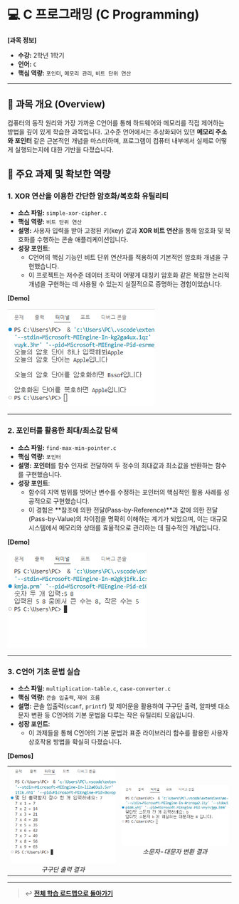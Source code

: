 # 💻 C 프로그래밍 (C Programming)

**[과목 정보]**
- **수강:** 2학년 1학기
- **언어:** `C`
- **핵심 역량:** `포인터`, `메모리 관리`, `비트 단위 연산`

---

## 📖 과목 개요 (Overview)
컴퓨터의 동작 원리와 가장 가까운 C언어를 통해 하드웨어와 메모리를 직접 제어하는 방법을 깊이 있게 학습한 과목입니다. 고수준 언어에서는 추상화되어 있던 **메모리 주소와 포인터** 같은 근본적인 개념을 마스터하며, 프로그램이 컴퓨터 내부에서 실제로 어떻게 실행되는지에 대한 기반을 다졌습니다.

## 🚀 주요 과제 및 확보한 역량

### 1. XOR 연산을 이용한 간단한 암호화/복호화 유틸리티
- **소스 파일:** `simple-xor-cipher.c`
- **핵심 역량:** `비트 단위 연산`
- **설명:** 사용자 입력을 받아 고정된 키(key) 값과 **XOR 비트 연산**을 통해 암호화 및 복호화를 수행하는 콘솔 애플리케이션입니다.
- **성장 포인트**:
    - C언어의 핵심 기능인 비트 단위 연산자를 적용하여 기본적인 암호화 개념을 구현했습니다.
    - 이 프로젝트는 저수준 데이터 조작이 어떻게 대칭키 암호화 같은 복잡한 논리적 개념을 구현하는 데 사용될 수 있는지 실질적으로 증명하는 경험이었습니다.

**[Demo]**

![XOR 암호화 프로그램 데모](./assets/simple-xor-cipher.png)

---

### 2. 포인터를 활용한 최대/최소값 탐색
- **소스 파일:** `find-max-min-pointer.c`
- **핵심 역량:** `포인터`
- **설명:** **포인터**를 함수 인자로 전달하여 두 정수의 최대값과 최소값을 반환하는 함수를 구현했습니다.
- **성장 포인트**:
    - 함수의 지역 범위를 벗어난 변수를 수정하는 포인터의 핵심적인 활용 사례를 성공적으로 구현했습니다.
    - 이 경험은 **참조에 의한 전달(Pass-by-Reference)**과 값에 의한 전달(Pass-by-Value)의 차이점을 명확히 이해하는 계기가 되었으며, 이는 대규모 시스템에서 메모리와 상태를 효율적으로 관리하는 데 필수적인 개념입니다.

**[Demo]**

![최대/최소값 탐색 프로그램 데모](./assets/find-max-min-pointer.png)

---

### 3. C언어 기초 문법 실습
- **소스 파일:** `multiplication-table.c`, `case-converter.c`
- **핵심 역량:** `콘솔 입출력`, `제어 흐름`
- **설명:** 콘솔 입출력(`scanf`, `printf`) 및 제어문을 활용하여 구구단 출력, 알파벳 대소문자 변환 등 C언어의 기본 문법을 다루는 작은 유틸리티 모음입니다.
- **성장 포인트**:
    - 이 과제들을 통해 C언어의 기본 문법과 표준 라이브러리 함수를 활용한 사용자 상호작용 방법을 확실히 다졌습니다.

**[Demos]**

<table>
  <tr>
    <td align="center">
      <img src="./assets/multiplication-table.png" alt="구구단 출력 프로그램 데모" width="400"/>
      <br/>
      <i>구구단 출력 결과</i>
    </td>
    <td align="center">
      <img src="./assets/case-converter.png" alt="알파벳 변환 프로그램 데모" width="400"/>
      <br/>
      <i>소문자-대문자 변환 결과</i>
    </td>
  </tr>
</table>

---
> ↩️ **[전체 학습 로드맵으로 돌아가기](../../README.md)**

